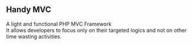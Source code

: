 ## Handy MVC

A light and functional PHP MVC Framework<br/>
It allows developers to focus only on their targeted logics and not on other time wasting activities.
